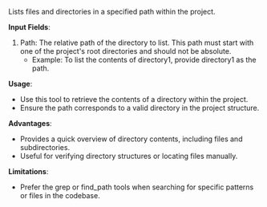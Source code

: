 Lists files and directories in a specified path within the project.

**Input Fields**:
1. Path: The relative path of the directory to list. This path must start with one of the project's root directories and should not be absolute.
   - Example: To list the contents of directory1, provide directory1 as the path.

**Usage**:
- Use this tool to retrieve the contents of a directory within the project.
- Ensure the path corresponds to a valid directory in the project structure.

**Advantages**:
- Provides a quick overview of directory contents, including files and subdirectories.
- Useful for verifying directory structures or locating files manually.

**Limitations**:
- Prefer the grep or find_path tools when searching for specific patterns or files in the codebase.
